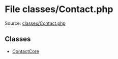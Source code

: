File classes/Contact.php
=========

Source: [classes/Contact.php](https://github.com/PrestaShop/PrestaShop/blob/1.6.0.14/classes/Contact.php)


Classes
-------

* [ContactCore](class.ContactCore.md)

